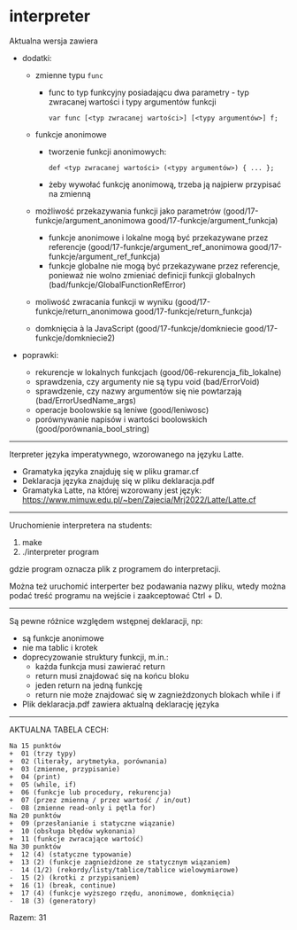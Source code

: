 # interpreter

Aktualna wersja zawiera
* dodatki:
    * zmienne typu ```func```
        * func to typ funkcyjny posiadającu dwa parametry - typ zwracanej wartości i typy argumentów funkcji

            ```var func [<typ zwracanej wartości>] [<typy argumentów>] f;```
    * funkcje anonimowe 
        * tworzenie funkcji anonimowych:
        
            ```def <typ zwracanej wartości> (<typy argumentów>) { ... }; ```
        * żeby wywołać funkcję anonimową, trzeba ją najpierw przypisać na zmienną

    * możliwość przekazywania funkcji jako parametrów (good/17-funkcje/argument_anonimowa good/17-funkcje/argument_funkcja)
        * funkcje anonimowe i lokalne mogą być przekazywane przez referencje (good/17-funkcje/argument_ref_anonimowa good/17-funkcje/argument_ref_funkcja)
        * funkcje globalne nie mogą być przekazywane przez referencje, ponieważ nie wolno zmieniać definicji funkcji globalnych (bad/funkcje/GlobalFunctionRefError)

    * moliwość zwracania funkcji w wyniku (good/17-funkcje/return_anonimowa good/17-funkcje/return_funkcja)
    * domknięcia à la JavaScript (good/17-funkcje/domkniecie good/17-funkcje/domkniecie2)

* poprawki:
    - rekurencje w lokalnych funkcjach (good/06-rekurencja_fib_lokalne)
    - sprawdzenia, czy argumenty nie są typu void (bad/ErrorVoid)
    - sprawdzenie, czy nazwy argumentów się nie powtarzają (bad/ErrorUsedName_args)
    - operacje boolowskie są leniwe (good/leniwosc)
    - porównywanie napisów i wartości boolowskich (good/porównania_bool_string)

***

Iterpreter języka imperatywnego, wzorowanego na języku Latte.
* Gramatyka języka znajduję się w pliku gramar.cf
* Deklaracja języka znajduję się w pliku deklaracja.pdf
* Gramatyka Latte, na której wzorowany jest język: https://www.mimuw.edu.pl/~ben/Zajecia/Mrj2022/Latte/Latte.cf

***

Uruchomienie interpretera na students:
1. make
2. ./interpreter program

 gdzie program oznacza plik z programem do interpretacji.

Można też uruchomić interperter bez podawania nazwy pliku, wtedy można podać treść programu na wejście i zaakceptować Ctrl + D.


***

Są pewne różnice względem wstępnej deklaracji, np:
* są funkcje anonimowe
* nie ma tablic i krotek
* doprecyzowanie struktury funkcji, m.in.:
    * każda funkcja musi zawierać return
    * return musi znajdować się na końcu bloku
    * jeden return na jedną funkcję
    * return nie może znajdować się w zagnieżdzonych blokach while i if
* Plik deklaracja.pdf zawiera aktualną deklarację języka

***

AKTUALNA TABELA CECH:

    Na 15 punktów
    +  01 (trzy typy)
    +  02 (literały, arytmetyka, porównania)
    +  03 (zmienne, przypisanie)
    +  04 (print)
    +  05 (while, if)
    +  06 (funkcje lub procedury, rekurencja)
    +  07 (przez zmienną / przez wartość / in/out)
    -  08 (zmienne read-only i pętla for)
    Na 20 punktów
    +  09 (przesłanianie i statyczne wiązanie)
    +  10 (obsługa błędów wykonania)
    +  11 (funkcje zwracające wartość)
    Na 30 punktów
    +  12 (4) (statyczne typowanie)
    +  13 (2) (funkcje zagnieżdżone ze statycznym wiązaniem)
    -  14 (1/2) (rekordy/listy/tablice/tablice wielowymiarowe)
    -  15 (2) (krotki z przypisaniem)
    +  16 (1) (break, continue)
    +  17 (4) (funkcje wyższego rzędu, anonimowe, domknięcia)
    -  18 (3) (generatory)

Razem: 31
